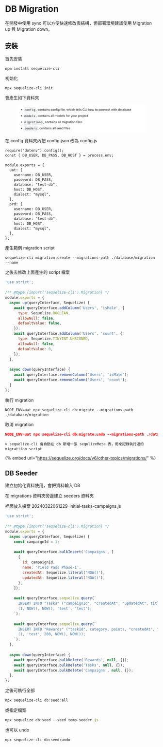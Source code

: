 # DB Migration

在開發中使用 sync 可以方便快速修改表結構，但部署環境建議使用 Migration up 與 Migration down。

## 安裝

首先安裝

```
npm install sequelize-cli
```

初始化

```
npx sequelize-cli init
```

會產生如下資料夾

<figure><img src="../../.gitbook/assets/截圖 2024-02-20 下午2.25.30.png" alt=""><figcaption></figcaption></figure>

在 config 資料夾內把  config.json 改為 config.js

```
require("dotenv").config();
const { DB_USER, DB_PASS, DB_HOST } = process.env;

module.exports = {
  uat: {
    username: DB_USER,
    password: DB_PASS,
    database: "test-db",
    host: DB_HOST,
    dialect: "mysql",
  },
  prd: {
    username: DB_USER,
    password: DB_PASS,
    database: "test-db",
    host: DB_HOST,
    dialect: "mysql",
  },
};
```

產生範例 migration script

```
sequelize-cli migration:create --migrations-path ./database/migration --name
```

之後去修改上面產生的 script 檔案

```javascript
'use strict';

/** @type {import('sequelize-cli').Migration} */
module.exports = {
  async up(queryInterface, Sequelize) {
    await queryInterface.addColumn('Users', 'isMale', {
      type: Sequelize.BOOLEAN,
      allowNull: false,
      defaultValue: false,
    });
    await queryInterface.addColumn('Users', 'count', {
      type: Sequelize.TINYINT.UNSIGNED,
      allowNull: false,
      defaultValue: 0,
    });
  },

  async down(queryInterface) {
    await queryInterface.removeColumn('Users', 'isMale');
    await queryInterface.removeColumn('Users', 'count');
  }
};
```

執行 migration

```
NODE_ENV=uat npx sequelize-cli db:migrate --migrations-path ./database/migration
```

取消 migration

```json
NODE_ENV=uat npx sequelize-cli db:migrate:undo --migrations-path ./database/migration
```

```
> sequelize-cli 會自動在 db 新增一張 sequlizeMeta 表，用來記錄執行過的 migratiion script
```

{% embed url="https://sequelize.org/docs/v6/other-topics/migrations/" %}

## DB Seeder

建立初始化資料使用，會把資料輸入 DB

在 migrations 資料夾旁邊建立 seeders 資料夾

裡面放入檔案 20240322061229-initial-tasks-campaigns.js&#x20;

```javascript
'use strict';

/** @type {import('sequelize-cli').Migration} */
module.exports = {
  async up(queryInterface, Sequelize) {
    const campaignId = 1;

    await queryInterface.bulkInsert('Campaigns', [
      {
        id: campaignId,
        name: 'Yield Pass Phase-1',
        createdAt: Sequelize.literal('NOW()'),
        updatedAt: Sequelize.literal('NOW()'),
      },
    ]);

    await queryInterface.sequelize.query(`
      INSERT INTO "Tasks" ("campaignId", "createdAt", "updatedAt", title, details) VALUES
      (1, NOW(), NOW(), 'test', 'test');
    `);

    await queryInterface.sequelize.query(`
      INSERT INTO "Rewards" ("taskId", category, points, "createdAt", "updatedAt") VALUES
      (1, 'test', 200, NOW(), NOW());
    `);
  },

  async down(queryInterface) {
    await queryInterface.bulkDelete('Rewards', null, {});
    await queryInterface.bulkDelete('Tasks', null, {});
    await queryInterface.bulkDelete('Campaigns', null, {});
  },
};
```

之後可執行全部

```javascript
npx sequelize-cli db:seed:all
```

或指定檔案

```javascript
npx sequelize db:seed --seed temp-seeder.js
```

也可以 undo

```
npx sequelize-cli db:seed:undo
```
